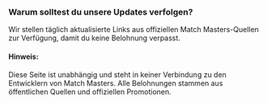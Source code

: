 ### Warum solltest du unsere Updates verfolgen?


Wir stellen täglich aktualisierte Links aus offiziellen Match Masters-Quellen zur Verfügung, damit du keine Belohnung verpasst.


#### Hinweis:

Diese Seite ist unabhängig und steht in keiner Verbindung zu den Entwicklern von Match Masters. Alle Belohnungen stammen aus öffentlichen Quellen und offiziellen Promotionen.

